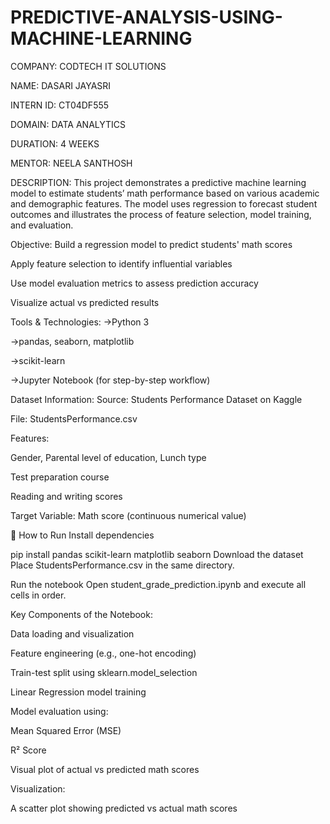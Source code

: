 # PREDICTIVE-ANALYSIS-USING-MACHINE-LEARNING

COMPANY: CODTECH IT SOLUTIONS

NAME: DASARI JAYASRI

INTERN ID: CT04DF555

DOMAIN: DATA ANALYTICS 

DURATION: 4 WEEKS

MENTOR: NEELA SANTHOSH

DESCRIPTION: This project demonstrates a predictive machine learning model to estimate students’ math performance based on various academic and demographic features. The model uses regression to forecast student outcomes and illustrates the process of feature selection, model training, and evaluation.

Objective:
Build a regression model to predict students' math scores

Apply feature selection to identify influential variables

Use model evaluation metrics to assess prediction accuracy

Visualize actual vs predicted results

Tools & Technologies:
->Python 3

->pandas, seaborn, matplotlib

->scikit-learn

->Jupyter Notebook (for step-by-step workflow)

Dataset Information:
Source: Students Performance Dataset on Kaggle

File: StudentsPerformance.csv

Features:

Gender, Parental level of education, Lunch type

Test preparation course

Reading and writing scores

Target Variable: Math score (continuous numerical value)

🚀 How to Run
Install dependencies

pip install pandas scikit-learn matplotlib seaborn
Download the dataset
Place StudentsPerformance.csv in the same directory.

Run the notebook
Open student_grade_prediction.ipynb and execute all cells in order.

Key Components of the Notebook:

Data loading and visualization

Feature engineering (e.g., one-hot encoding)

Train-test split using sklearn.model_selection

Linear Regression model training

Model evaluation using:

Mean Squared Error (MSE)

R² Score

Visual plot of actual vs predicted math scores

Visualization:

A scatter plot showing predicted vs actual math scores
